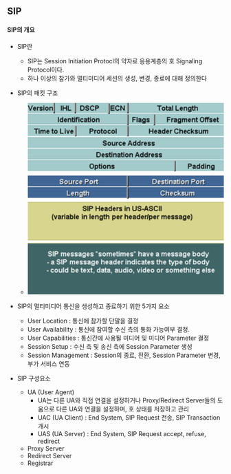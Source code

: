 ## SIP

#### SIP의 개요

- SIP란
  - SIP는 Session Initiation Protocl의 약자로 응용계층의 호 Signaling Protocol이다.
  - 하나 이상의 참가와 멀티미디어 세션의 생성, 변경, 종료에 대해 정의한다

- SIP의 패킷 구조
  - ![SIP_PACKET](images/SIP_Packet.png)

- SIP의 멀티미디어 통신을 생성하고 종료하기 위한 5가지 요소
  - User Location : 통신에 참가할 단말을 결정
  - User Availability : 통신에 참여할 수신 측의 통화 가능여부 결정.
  - User Capabilities : 통신간에 사용될 미디어 및 미디어 Parameter 결정
  - Session Setup : 수신 측 및 송신 측에 Session Parameter 생성
  - Session Management : Session의 종료, 전환, Session Parameter 변경, 부가 서비스 연동

- SIP 구성요소
  - UA (User Agent)
    - UA는 다른 UA와 직접 연결을 설정하거나 Proxy/Redirect Server들의 도움으로 다른 UA와 연결을 설정하며, 호 상태를 저장하고 관리
    - UAC (UA Client) : End System, SIP Request 전송, SIP Transaction 개시
    - UAS (UA Server) : End System, SIP Request accept, refuse, redirect
  - Proxy Server
  - Redirect Server
  - Registrar
